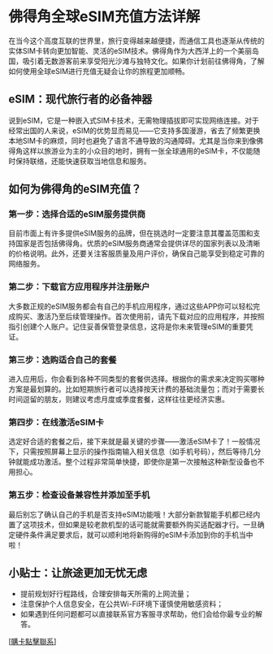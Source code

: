 # 佛得角全球eSIM充值方法详解

在当今这个高度互联的世界里，旅行变得越来越便捷，而通信工具也逐渐从传统的实体SIM卡转向更加智能、灵活的eSIM技术。佛得角作为大西洋上的一个美丽岛国，吸引着无数游客前来享受阳光沙滩与独特文化。如果你计划前往佛得角，了解如何使用全球eSIM进行充值无疑会让你的旅程更加顺畅。

## eSIM：现代旅行者的必备神器

说到eSIM，它是一种嵌入式SIM卡技术，无需物理插拔即可实现网络连接。对于经常出国的人来说，eSIM的优势显而易见——它支持多国漫游，省去了频繁更换本地SIM卡的麻烦，同时也避免了语言不通导致的沟通障碍。尤其是当你来到像佛得角这样以旅游业为主的小众目的地时，拥有一张全球通用的eSIM卡，不仅能随时保持联络，还能快速获取当地信息和服务。

## 如何为佛得角的eSIM充值？

### 第一步：选择合适的eSIM服务提供商

目前市面上有许多提供eSIM服务的品牌，但在挑选时一定要注意其覆盖范围和支持国家是否包括佛得角。优质的eSIM服务商通常会提供详尽的国家列表以及清晰的价格说明。此外，还要关注客服质量及用户评价，确保自己能享受到稳定可靠的网络服务。

### 第二步：下载官方应用程序并注册账户

大多数正规的eSIM服务都会有自己的手机应用程序，通过这些APP你可以轻松完成购买、激活乃至后续管理操作。首次使用前，请先下载对应的应用程序，并按照指引创建个人账户。记住妥善保管登录信息，这将是你未来管理eSIM的重要凭证。

### 第三步：选购适合自己的套餐

进入应用后，你会看到各种不同类型的套餐供选择。根据你的需求来决定购买哪种方案是最划算的。比如短期旅行者可以选择按天计费的基础流量包；而对于需要长时间逗留的朋友，则建议考虑月度或季度套餐，这样往往更经济实惠。

### 第四步：在线激活eSIM卡

选定好合适的套餐之后，接下来就是最关键的步骤——激活eSIM卡了！一般情况下，只需按照屏幕上显示的操作指南输入相关信息（如手机号码），然后等待几分钟就能成功激活。整个过程非常简单快捷，即使你是第一次接触这种新型设备也不用担心。

### 第五步：检查设备兼容性并添加至手机

最后别忘了确认自己的手机是否支持eSIM功能哦！大部分新款智能手机都已经内置了这项技术，但如果是较老款机型的话可能就需要额外购买适配器才行。一旦确定硬件条件满足要求后，就可以顺利地将新购得的eSIM卡添加到你的手机当中啦！

## 小贴士：让旅途更加无忧无虑

- 提前规划好行程路线，合理安排每天所需的上网流量；
- 注意保护个人信息安全，在公共Wi-Fi环境下谨慎使用敏感资料；
- 如果遇到任何问题都可以直接联系官方客服寻求帮助，他们会给你最专业的解答。

[[購卡點擊聯系](https://t.me/s/esim1088)]